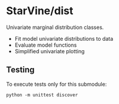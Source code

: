 StarVine/dist
=============

Univariate marginal distribution classes.

- Fit model univariate distributions to data
- Evaluate model functions
- Simplified univariate plotting


Testing
-------

To execute tests only for this submodule:

    python -m unittest discover
